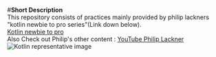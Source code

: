 #**Short Description**
<br/>This repository consists of practices mainly provided by philip lackners
"kotlin newbie to pro series"(Link down below).
<br/>[Kotlin newbie to pro](https://www.youtube.com/watch?v=QsrQV0wXh2E&list=PLQkwcJG4YTCRSQikwhtoApYs9ij_Hc5Z9&index=2)
<br/>Also Check out Philip's other content : [YouTube Philip Lackner](https://www.youtube.com/@PhilippLackner)
<br/>![Kotlin representative image](https://www.twitchtime.com/wp-content/uploads/2019/09/kotlin_for_android_banner-1.jpg)